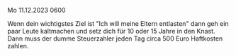 Mo 11.12.2023 0600

Wenn dein wichtigstes Ziel ist
"Ich will meine Eltern entlasten"
dann geh
ein paar Leute kaltmachen
und setz dich
für 10 oder 15 Jahre
in den Knast.
Dann muss
der dumme
Steuerzahler
jeden Tag circa 500 Euro
Haftkosten zahlen.
